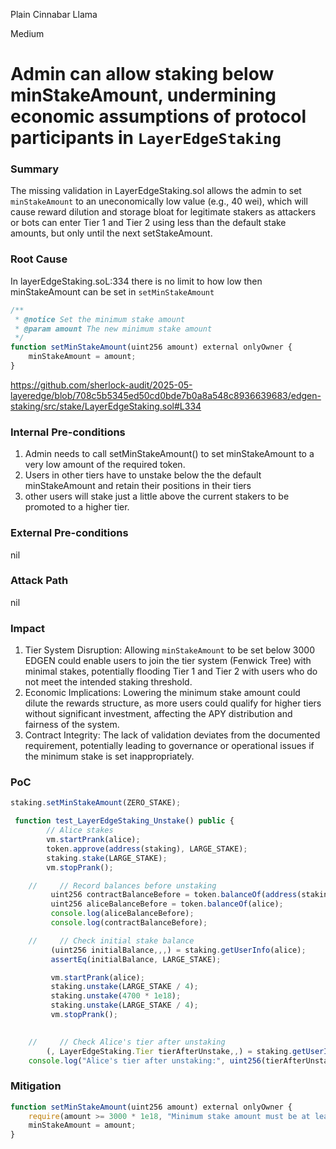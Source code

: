 Plain Cinnabar Llama

Medium

# Admin can allow staking below minStakeAmount, undermining economic assumptions of protocol participants in `LayerEdgeStaking`

### Summary

The missing validation in LayerEdgeStaking.sol allows the admin to set `minStakeAmount` to an uneconomically low value (e.g., 40 wei), which will cause reward dilution and storage bloat for legitimate stakers as attackers or bots can enter Tier 1 and Tier 2 using less than the default stake amounts, but only until the next setStakeAmount.

### Root Cause

In layerEdgeStaking.soL:334 there is no limit to how low then minStakeAmount can be set  in `setMinStakeAmount`
```Javascript
/**
 * @notice Set the minimum stake amount
 * @param amount The new minimum stake amount
 */
function setMinStakeAmount(uint256 amount) external onlyOwner {
    minStakeAmount = amount;
}
```
https://github.com/sherlock-audit/2025-05-layeredge/blob/708c5b5345ed50cd0bde7b0a8a548c8936639683/edgen-staking/src/stake/LayerEdgeStaking.sol#L334

### Internal Pre-conditions

1. Admin needs to call setMinStakeAmount() to set minStakeAmount to a very low amount of the required token.
2.  Users in other tiers have to unstake below the the default minStakeAmount and retain their positions in their tiers
3.  other users will stake just a little above the current stakers to be promoted to a higher tier.

### External Pre-conditions

nil

### Attack Path


nil


### Impact

1. Tier System Disruption: Allowing `minStakeAmount` to be set below 3000 EDGEN could enable users to join the tier system (Fenwick Tree) with minimal stakes, potentially flooding Tier 1 and Tier 2 with users who do not meet the intended staking threshold.
2. Economic Implications: Lowering the minimum stake amount could dilute the rewards structure, as more users could qualify for higher tiers without significant investment, affecting the APY distribution and fairness of the system.
3. Contract Integrity: The lack of validation deviates from the documented requirement, potentially leading to governance or operational issues if the minimum stake is set inappropriately.

### PoC

```Javascript
staking.setMinStakeAmount(ZERO_STAKE);

 function test_LayerEdgeStaking_Unstake() public {
        // Alice stakes
        vm.startPrank(alice);
        token.approve(address(staking), LARGE_STAKE);
        staking.stake(LARGE_STAKE);
        vm.stopPrank();

    //     // Record balances before unstaking
         uint256 contractBalanceBefore = token.balanceOf(address(staking));
         uint256 aliceBalanceBefore = token.balanceOf(alice);
         console.log(aliceBalanceBefore);
         console.log(contractBalanceBefore);

    //     // Check initial stake balance
         (uint256 initialBalance,,,) = staking.getUserInfo(alice);
         assertEq(initialBalance, LARGE_STAKE);

         vm.startPrank(alice);
         staking.unstake(LARGE_STAKE / 4);
         staking.unstake(4700 * 1e18);
         staking.unstake(LARGE_STAKE / 4);
         vm.stopPrank();

 
    //     // Check Alice's tier after unstaking
        (, LayerEdgeStaking.Tier tierAfterUnstake,,) = staking.getUserInfo(alice);
    console.log("Alice's tier after unstaking:", uint256(tierAfterUnstake));
```


### Mitigation

```javascript
function setMinStakeAmount(uint256 amount) external onlyOwner {
    require(amount >= 3000 * 1e18, "Minimum stake amount must be at least 3000 EDGEN");
    minStakeAmount = amount;
}
```